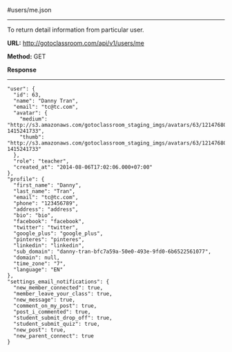 #users/me.json

----------
To return detail information from particular user.

**URL:** http://gotoclassroom.com/api/v1/users/me

**Method:**  GET


**Response**

---------

    "user": {
      "id": 63,
      "name": "Danny Tran",
      "email": "tc@tc.com",
      "avatar": {
        "medium": "http://s3.amazonaws.com/gotoclassroom_staging_imgs/avatars/63/1214768089222_medium.jpg?1415241733",
        "thumb": "http://s3.amazonaws.com/gotoclassroom_staging_imgs/avatars/63/1214768089222_thumb.jpg?1415241733"
      },
      "role": "teacher",
      "created_at": "2014-08-06T17:02:06.000+07:00"
    },
    "profile": {
      "first_name": "Danny",
      "last_name": "Tran",
      "email": "tc@tc.com",
      "phone": "123456789",
      "address": "address",
      "bio": "bio",
      "facebook": "facebook",
      "twitter": "twitter",
      "google_plus": "google_plus",
      "pinteres": "pinteres",
      "linkedin": "linkedin",
      "sub_domain": "danny-tran-bfc7a59a-50e0-493e-9fd0-6b6522561077",
      "domain": null,
      "time_zone": "7",
      "language": "EN"
    },
    "settings_email_notifications": {
      "new_member_connected": true,
      "member_leave_your_class": true,
      "new_message": true,
      "comment_on_my_post": true,
      "post_i_commented": true,
      "student_submit_drop_off": true,
      "student_submit_quiz": true,
      "new_post": true,
      "new_parent_connect": true
    }